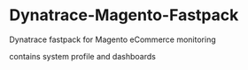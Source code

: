 # Dynatrace-Magento-Fastpack
Dynatrace fastpack for Magento eCommerce monitoring

contains system profile and dashboards
